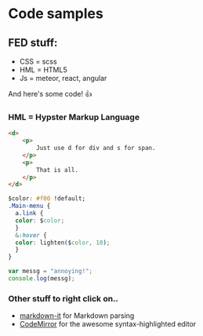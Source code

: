 # Code samples

## FED stuff:

 * CSS = scss
 * HML = HTML5
 * Js = meteor, react, angular

And here's some code! :+1:

### HML = Hypster Markup Language

```html
<d>
	<p>
    	Just use d for div and s for span.
    </p>
    <p>
    	That is all.
    </p>
</d>
```

```css
$color: #f00 !default;
.Main-menu {
  a.link {
  color: $color;
  }
  &:hover {
  color: lighten($color, 10);
  }
}
```

```javascript
var messg = "annoying!";
console.log(messg);
```

### Other stuff to right click on..

 * [markdown-it](https://github.com/markdown-it/markdown-it) for Markdown parsing
 * [CodeMirror](http://codemirror.net/) for the awesome syntax-highlighted editor
